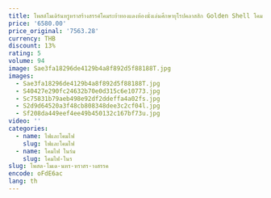 ```yaml
---
title: โพสต์โมเดิร์นหรูหราสร้างสรรค์โคมระย้าทองแดงห้องนั่งเล่นศึกษายุโรปคลาสสิก Golden Shell โคมระย้าคริสตัล
price: '6580.00'
price_original: '7563.28'
currency: THB
discount: 13%
rating: 5
volume: 94
image: Sae3fa18296de4129b4a8f892d5f88188T.jpg
images:
  - Sae3fa18296de4129b4a8f892d5f88188T.jpg
  - S40427e290fc24632b70e0d315c6e10773.jpg
  - Sc75831b79aeb498e92df2ddeffa4a02fs.jpg
  - S2d9d64520a3f48cb808348dee3c2cf04l.jpg
  - Sf208da449eef4ee49b450132c167bf73u.jpg
video: ''
categories:
  - name: ไฟและโคมไฟ
    slug: ไฟและโคมไฟ
  - name: โคมไฟ ในร่ม
    slug: โคมไฟ-ในร
slug: โพสต-โมเด-นหร-หราสร-างสรรค
encode: oFdE6ac
lang: th
---
```

  
